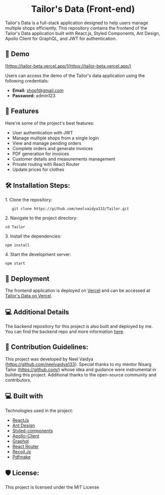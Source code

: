 <h1 align="center" id="title">Tailor's Data (Front-end)</h1>

<p id="description">Tailor's Data is a full-stack application designed to help users manage multiple shops efficiently. This repository contains the frontend of the Tailor's Data application built with React.js, Styled Components, Ant Design, Apollo Client for GraphQL, and JWT for authentication.</p>

<h2>🚀 Demo</h2>

[https://tailor-beta.vercel.app/](https://tailor-beta.vercel.app/)

Users can access the demo of the Tailor's data application using the following credentials:

- **Email:** shop1@gmail.com
- **Password:** admin123
  
<h2>🧐 Features</h2>

Here're some of the project's best features:

*   User authentication with JWT
*   Manage multiple shops from a single login
*   View and manage pending orders
*   Complete orders and generate invoices
*   PDF generation for invoices
*   Customer details and measurements management
*   Private routing with React Router
*   Update prices for clothes

<h2>🛠️ Installation Steps:</h2>

<p>1. Clone the repository:</p>

```
   git clone https://github.com/neelvaidya133/Tailor.git
```

<p>2. Navigate to the project directory:</p>

```
cd Tailor
```

<p>3. Install the dependencies:</p>

```
npm install
```

<p>4. Start the development server:</p>

```
npm start
```

<h2>🚀 Deployment</h2>

The frontend application is deployed on [Vercel](https://vercel.com/home) and can be accessed at [Tailor's Data on Vercel](https://tailor-beta.vercel.app/).

<h2>💻 Additional Details </h2>

The backend repository for this project is also built and deployed by me. You can find the backend repo and more information [here](https://github.com/neelvaidya133/TailorApi).



<h2>🍰 Contribution Guidelines:</h2>

This project was developed by Neel Vaidya (https://github.com/neelvaidya133). Special thanks to my mentor Nisarg Tailor (https://github.com/) whose idea and guidance were instrumental in building this project. Additional thanks to the open-source community and contributors.

  
  
<h2>💻 Built with</h2>

Technologies used in the project:

*   [ReactJs](https://reactjs.org/)
*   [Ant Design](https://ant.design/)
*   [Styled-components](https://styled-components.com/)
*   [Apollo-Client](https://www.apollographql.com/docs/react/)
*   [Graphql](https://graphql.org/)
*   [React Router](https://reactrouter.com/)
*   [Recoil.Js](https://recoiljs.org/)
*   [Pdfmake](http://pdfmake.org/)

<h2>🛡️ License:</h2>
This project is licensed under the MIT License    
